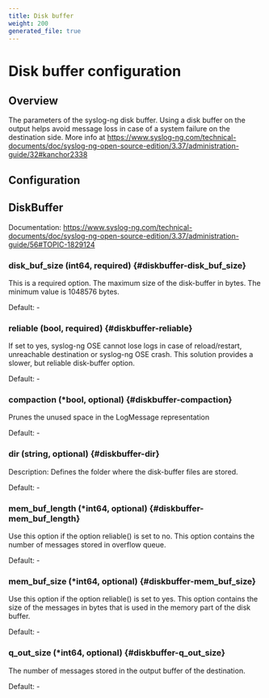 ```yaml
---
title: Disk buffer
weight: 200
generated_file: true
---
```


# Disk buffer configuration
## Overview
 The parameters of the syslog-ng disk buffer. Using a disk buffer on the output helps avoid message loss in case of a system failure on the destination side.
 More info at https://www.syslog-ng.com/technical-documents/doc/syslog-ng-open-source-edition/3.37/administration-guide/32#kanchor2338

## Configuration
## DiskBuffer

Documentation: https://www.syslog-ng.com/technical-documents/doc/syslog-ng-open-source-edition/3.37/administration-guide/56#TOPIC-1829124

### disk_buf_size (int64, required) {#diskbuffer-disk_buf_size}

This is a required option. The maximum size of the disk-buffer in bytes. The minimum value is 1048576 bytes. 

Default: -

### reliable (bool, required) {#diskbuffer-reliable}

If set to yes, syslog-ng OSE cannot lose logs in case of reload/restart, unreachable destination or syslog-ng OSE crash. This solution provides a slower, but reliable disk-buffer option. 

Default: -

### compaction (*bool, optional) {#diskbuffer-compaction}

Prunes the unused space in the LogMessage representation 

Default: -

### dir (string, optional) {#diskbuffer-dir}

Description: Defines the folder where the disk-buffer files are stored. 

Default: -

### mem_buf_length (*int64, optional) {#diskbuffer-mem_buf_length}

Use this option if the option reliable() is set to no. This option contains the number of messages stored in overflow queue. 

Default: -

### mem_buf_size (*int64, optional) {#diskbuffer-mem_buf_size}

Use this option if the option reliable() is set to yes. This option contains the size of the messages in bytes that is used in the memory part of the disk buffer. 

Default: -

### q_out_size (*int64, optional) {#diskbuffer-q_out_size}

The number of messages stored in the output buffer of the destination. 

Default: -



